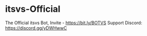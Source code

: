 # itsvs-Official
The Official itsvs Bot, Invite - https://bit.ly/BOTVS Support Discord: https://discord.gg/yDWHwwC
